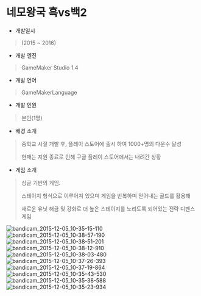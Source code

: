 # 네모왕국 흑vs백2

- 개발일시
> (2015 ~ 2016)
- 개발 엔진
> GameMaker Studio 1.4
- 개발 언어
> GameMakerLanguage
- 개발 인원
> 본인(1명)
- 배경 소개
> 중학교 시절 개발 후, 플레이 스토어에 출시 하여 1000+명의 다운수 달성
>
> 현재는 지원 종료로 인해 구글 플레이 스토어에서는 내려간 상황
- 게임 소개
> 싱글 기반의 게임.
>
> 스테이지 형식으로 이루어져 있으며 게임을 반복하며 얻어내는 골드를 활용해 
>
> 새로운 유닛 해금 및 강화로 더 높은 스테이지를 노리도록 되어있는 전략 디펜스 게임

![bandicam_2015-12-05_10-35-15-110](https://user-images.githubusercontent.com/42773970/234368093-92de7f65-b928-4526-8f28-b0a3d2a0abd2.jpg)
![bandicam_2015-12-05_10-38-57-190](https://user-images.githubusercontent.com/42773970/234368279-f5ad90e5-5208-4e48-a98c-8986e630594b.jpg)
![bandicam_2015-12-05_10-38-51-201](https://user-images.githubusercontent.com/42773970/234368286-cd9013d8-3e9b-43a3-9fd2-5226401b4238.jpg)
![bandicam_2015-12-05_10-38-12-910](https://user-images.githubusercontent.com/42773970/234368290-df4e5bb6-5f11-48f3-8fe3-717959fec654.jpg)
![bandicam_2015-12-05_10-38-03-480](https://user-images.githubusercontent.com/42773970/234368293-4957ce9d-76ef-40ef-9432-8a7ea458f1f5.jpg)
![bandicam_2015-12-05_10-37-26-393](https://user-images.githubusercontent.com/42773970/234368296-39ed9b55-dcb8-4ca2-9bf3-5642a9739551.jpg)
![bandicam_2015-12-05_10-37-19-864](https://user-images.githubusercontent.com/42773970/234368299-54bf8d05-6190-4eca-ba2a-4873aa972187.jpg)
![bandicam_2015-12-05_10-35-43-530](https://user-images.githubusercontent.com/42773970/234368301-e82ec4bf-d085-4314-aa19-a7a2dcff6177.jpg)
![bandicam_2015-12-05_10-35-38-588](https://user-images.githubusercontent.com/42773970/234368303-a6f22636-da09-4c71-a557-daaec3a297ee.jpg)
![bandicam_2015-12-05_10-35-23-934](https://user-images.githubusercontent.com/42773970/234368306-29e1f481-a175-43e6-ad66-e257e8a7eef2.jpg)
